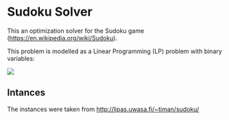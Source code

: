 # Sudoku Solver

This an optimization solver for the Sudoku game (https://en.wikipedia.org/wiki/Sudoku).

This problem is modelled as a Linear Programming (LP) problem with binary variables:

<img src="https://render.githubusercontent.com/render/math?math=x_{i,j,k} \in \[0,1\] \quad \forall i \in \{1,..,9\} \quad \forall j \in \{1,..,9\} \quad \forall k \in \{1,..,9\}">

## Intances

The instances were taken from http://lipas.uwasa.fi/~timan/sudoku/
 
